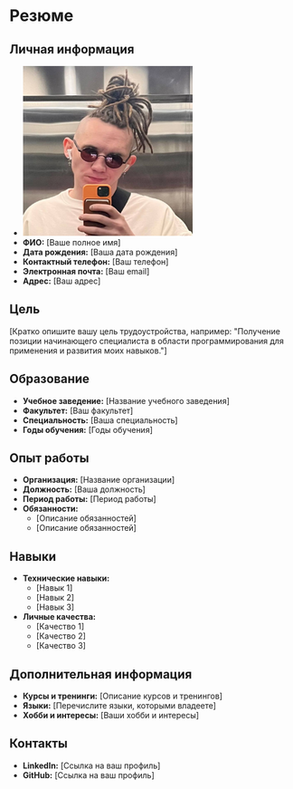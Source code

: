 # Резюме

## Личная информация

- <td><img src="https://github.com/Maxim-Mozzherin/resume/blob/master/photo_2024-10-06_05-29-07.jpg?raw=true" alt="Фото" width="300" height="300"/></td>
- **ФИО:** [Ваше полное имя]
- **Дата рождения:** [Ваша дата рождения]
- **Контактный телефон:** [Ваш телефон]
- **Электронная почта:** [Ваш email]
- **Адрес:** [Ваш адрес]

## Цель
[Кратко опишите вашу цель трудоустройства, например: "Получение позиции начинающего специалиста в области программирования для применения и развития моих навыков."]

## Образование
- **Учебное заведение:** [Название учебного заведения]
- **Факультет:** [Ваш факультет]
- **Специальность:** [Ваша специальность]
- **Годы обучения:** [Годы обучения]

## Опыт работы
- **Организация:** [Название организации]
- **Должность:** [Ваша должность]
- **Период работы:** [Период работы]
- **Обязанности:** 
  - [Описание обязанностей]
  - [Описание обязанностей]

## Навыки
- **Технические навыки:**
  - [Навык 1]
  - [Навык 2]
  - [Навык 3]
- **Личные качества:**
  - [Качество 1]
  - [Качество 2]
  - [Качество 3]

## Дополнительная информация
- **Курсы и тренинги:** [Описание курсов и тренингов]
- **Языки:** [Перечислите языки, которыми владеете]
- **Хобби и интересы:** [Ваши хобби и интересы]

## Контакты
- **LinkedIn:** [Ссылка на ваш профиль]
- **GitHub:** [Ссылка на ваш профиль]
